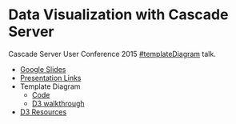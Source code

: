 # Data Visualization with Cascade Server

Cascade Server User Conference 2015 [#templateDiagram](https://twitter.com/search?q=%23templatediagram) talk.

 - [Google Slides](https://goo.gl/Juliie)
 - [Presentation Links](https://github.com/espanae/dataviz/wiki/Presentation-Links)
 - Template Diagram
   - [Code](https://github.com/espanae/dataviz/tree/master/templateDiagram)
   - [D3 walkthrough](https://github.com/espanae/dataviz/wiki/d3-walkthrough)
 - [D3 Resources](https://github.com/espanae/dataviz/wiki/D3-Resources)
